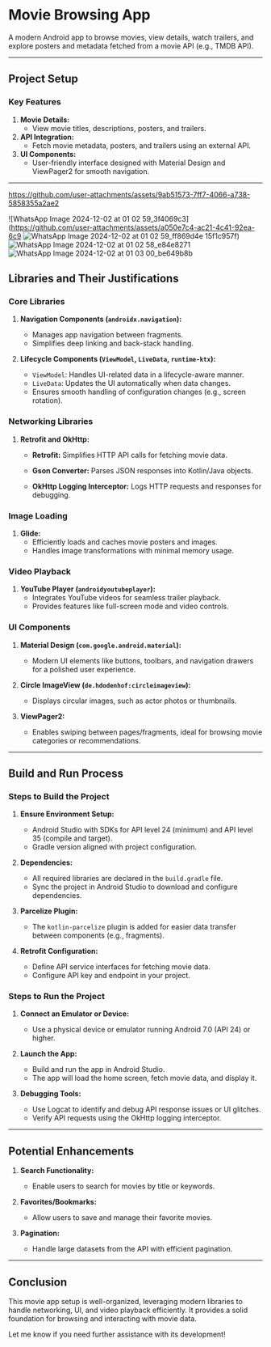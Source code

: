 # Movie Browsing App

A modern Android app to browse movies, view details, watch trailers, and explore posters and metadata fetched from a movie API (e.g., TMDB API).

---

## Project Setup

### Key Features
1. **Movie Details:**
   - View movie titles, descriptions, posters, and trailers.
2. **API Integration:**
   - Fetch movie metadata, posters, and trailers using an external API.
3. **UI Components:**
   - User-friendly interface designed with Material Design and ViewPager2 for smooth navigation.

---
https://github.com/user-attachments/assets/9ab51573-7ff7-4066-a738-5858355a2ae2

![WhatsApp Image 2024-12-02 at 01 02 59_3f4069c3]
(https://github.com/user-attachments/assets/a050e7c4-ac21-4c41-92ea-6c9
![WhatsApp Image 2024-12-02 at 01 02 59_ff869d4e](https://github.com/user-attachments/assets/986eddb7-9e3c-471b-9489-a5d086572b75)
15f1c957f)
![WhatsApp Image 2024-12-02 at 01 02 58_e84e8271](https://github.com/user-attachments/assets/5fb1e1f6-1b12-47b8-a107-9932af005d1c)
![WhatsApp Image 2024-12-02 at 01 03 00_be649b8b](https://github.com/user-attachments/assets/50f19bbf-d865-44b9-9ed5-d9a484aad3aa)

## Libraries and Their Justifications

### Core Libraries
1. **Navigation Components (`androidx.navigation`):**
   - Manages app navigation between fragments.
   - Simplifies deep linking and back-stack handling.

2. **Lifecycle Components (`ViewModel`, `LiveData`, `runtime-ktx`):**
   - `ViewModel`: Handles UI-related data in a lifecycle-aware manner.
   - `LiveData`: Updates the UI automatically when data changes.
   - Ensures smooth handling of configuration changes (e.g., screen rotation).

### Networking Libraries
1. **Retrofit and OkHttp:**
   - **Retrofit:** Simplifies HTTP API calls for fetching movie data.
   - **Gson Converter:** Parses JSON responses into Kotlin/Java objects.



   - **OkHttp Logging Interceptor:** Logs HTTP requests and responses for debugging.

### Image Loading
1. **Glide:**
   - Efficiently loads and caches movie posters and images.
   - Handles image transformations with minimal memory usage.

### Video Playback
1. **YouTube Player (`androidyoutubeplayer`):**
   - Integrates YouTube videos for seamless trailer playback.
   - Provides features like full-screen mode and video controls.

### UI Components
1. **Material Design (`com.google.android.material`):**
   - Modern UI elements like buttons, toolbars, and navigation drawers for a polished user experience.

2. **Circle ImageView (`de.hdodenhof:circleimageview`):**
   - Displays circular images, such as actor photos or thumbnails.

3. **ViewPager2:**
   - Enables swiping between pages/fragments, ideal for browsing movie categories or recommendations.

---

## Build and Run Process

### Steps to Build the Project
1. **Ensure Environment Setup:**
   - Android Studio with SDKs for API level 24 (minimum) and API level 35 (compile and target).
   - Gradle version aligned with project configuration.

2. **Dependencies:**
   - All required libraries are declared in the `build.gradle` file.
   - Sync the project in Android Studio to download and configure dependencies.

3. **Parcelize Plugin:**
   - The `kotlin-parcelize` plugin is added for easier data transfer between components (e.g., fragments).

4. **Retrofit Configuration:**
   - Define API service interfaces for fetching movie data.
   - Configure API key and endpoint in your project.

### Steps to Run the Project
1. **Connect an Emulator or Device:**
   - Use a physical device or emulator running Android 7.0 (API 24) or higher.

2. **Launch the App:**
   - Build and run the app in Android Studio.
   - The app will load the home screen, fetch movie data, and display it.

3. **Debugging Tools:**
   - Use Logcat to identify and debug API response issues or UI glitches.
   - Verify API requests using the OkHttp logging interceptor.

---

## Potential Enhancements
1. **Search Functionality:**
   - Enable users to search for movies by title or keywords.

2. **Favorites/Bookmarks:**
   - Allow users to save and manage their favorite movies.

3. **Pagination:**
   - Handle large datasets from the API with efficient pagination.

---

## Conclusion
This movie app setup is well-organized, leveraging modern libraries to handle networking, UI, and video playback efficiently. It provides a solid foundation for browsing and interacting with movie data.

Let me know if you need further assistance with its development!
